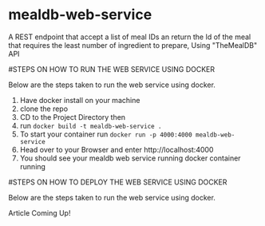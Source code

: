 # mealdb-web-service
A REST endpoint that accept a list of meal IDs an return the Id of the meal  that requires the least number of ingredient to prepare, Using  "TheMealDB" API


#STEPS ON HOW TO RUN THE WEB SERVICE USING DOCKER
<p>Below are the steps taken to run the web service using docker.</p>

1. Have docker install on your machine <br>
2. clone the repo <br>
3. CD to the Project Directory then <br>
4. run `docker build -t mealdb-web-service . `<br>
5. To start your container run `docker run -p 4000:4000 mealdb-web-service`
6. Head over to your Browser and enter http://localhost:4000 <br>
7. You should see your mealdb web service running docker container running

#STEPS ON HOW TO DEPLOY THE WEB SERVICE USING DOCKER
<p>Below are the steps taken to run the web service using docker.</p>
<p>Article Coming Up!<p>


